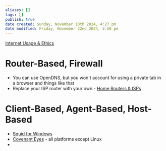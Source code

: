 ```yaml
---
aliases: []
tags: []
publish: true
date created: Sunday, November 10th 2024, 4:27 pm
date modified: Friday, November 22nd 2024, 2:50 pm
---
```


[Internet Usage & Ethics](../Internet%20Usage%20&%20Ethics/Internet%20Usage%20&%20Ethics.md)

# Router-Based, Firewall

- You can use OpenDNS, but you won't account for using a private tab in a browser and things like that
- Replace your ISP router with your own - [Home Routers & ISPs](../../📁%2001%20-%20Projects/⬇️%20Project%20Drop/Home%20Routers%20&%20ISPs/Home%20Routers%20&%20ISPs.md)

# Client-Based, Agent-Based, Host-Based

- [Squid for Windows](https://squid.diladele.com/)
- [Covenant Eyes](https://www.covenanteyes.com/) - all platforms except Linux
- 